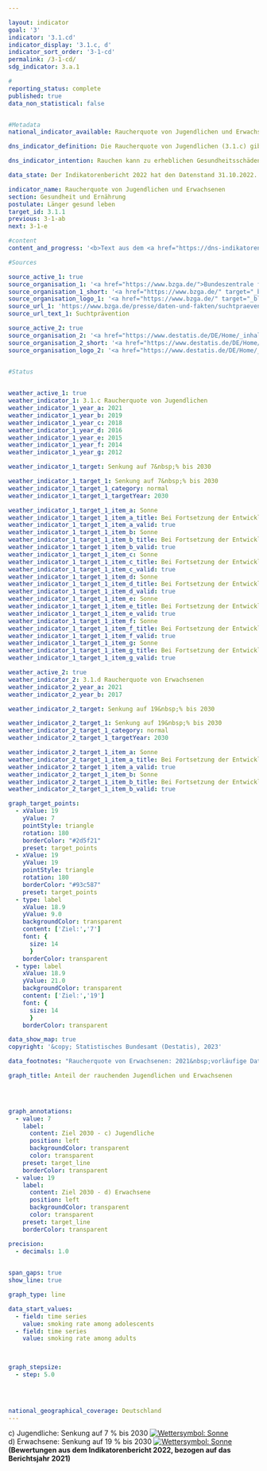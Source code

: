 ```yaml
---

layout: indicator    
goal: '3'    
indicator: '3.1.cd'    
indicator_display: '3.1.c, d'    
indicator_sort_order: '3-1-cd'    
permalink: /3-1-cd/    
sdg_indicator: 3.a.1    

#
reporting_status: complete    
published: true    
data_non_statistical: false    


#Metadata    
national_indicator_available: Raucherquote von Jugendlichen und Erwachsenen    

dns_indicator_definition: Die Raucherquote von Jugendlichen (3.1.c) gibt den Anteil der 12- bis 17-Jährigen wieder, die angeben, gelegentlich oder ständig zu rauchen. Die Raucherquote von Erwachsenen (3.1.d) gibt den Anteil der Befragten ab 15&nbsp;Jahren an, welche im Mikrozensus die Fragen zum Rauchverhalten beantwortet haben und gelegentlich oder regelmäßig rauchen.    

dns_indicator_intention: Rauchen kann zu erheblichen Gesundheitsschäden und frühzeitigem Tod führen. Von diesen Risiken betroffen sind nicht nur die Raucherinnen und Raucher selbst. Auch Nichtraucherinnen und Nichtraucher, die dem Tabakrauch ausgesetzt sind, werden nicht nur vom Rauch belästigt, sondern können davon auch erkranken. Die Bundesregierung hat das Ziel, den Anteil der Raucherinnen und Raucher bei Jugendlichen bis zum Jahr 2030&nbsp;auf 7&nbsp;% und bei allen Personen ab 15&nbsp;Jahren auf 19&nbsp;% zu senken.    

data_state: Der Indikatorenbericht 2022 hat den Datenstand 31.10.2022. Die Daten auf dieser Plattform werden regelmäßig aktualisiert, sodass online aktuellere Daten verfügbar sein können als im <a href="https://dns-indikatoren.de/facts_publications/">Indikatorenbericht 2022</a> veröffentlicht.    

indicator_name: Raucherquote von Jugendlichen und Erwachsenen    
section: Gesundheit und Ernährung    
postulate: Länger gesund leben    
target_id: 3.1.1    
previous: 3-1-ab    
next: 3-1-e    

#content     
content_and_progress: '<b>Text aus dem <a href="https://dns-indikatoren.de/facts_publications/">Indikatorenbericht 2022&nbsp;</a></b><br><br>Im Rahmen der Erhebungen zum Substanzkonsum bei Jugendlichen werden die Daten für die 12- bis 17-Jährigen durch die Bundeszentrale für gesundheitliche Aufklärung mittels computergestützten Telefoninterviews erhoben. Zunächst fand die Befragung drei- bis vierjährlich statt und seit 2001&nbsp;beinahe jährlich. Um die Vergleichbarkeit der Daten im Zeitverlauf zu gewährleisten, erfolgte eine Gewichtung nach Geschlecht, Region und Alter. Für die Darstellung der Zeitreihe wurden die Daten für Jahre ohne Erhebung interpoliert. Im Jahr 2021&nbsp;umfasste die verwendete Zufallsstichprobe 7&nbsp;002&nbsp;Jugendliche.<br><br>Die Daten für Erwachsene werden vierjährlich im Rahmen des Mikrozensus des Statistischen Bundesamtes erfragt. Der Mikrozensus als Stichprobenerhebung umfasst 1&nbsp;% der Gesamtbevölkerung und ist die größte Haushaltsbefragung in Deutschland und Europa. Die Beantwortung der Fragen zu den Rauchgewohnheiten ist freiwillig und erfolgte 2021&nbsp;durch 65&nbsp;% der Befragten. Für Jahre ohne Erhebung wurden die Daten für die Darstellung der Zeitreihe interpoliert.<br><br>In der Gruppe der Jugendlichen zwischen 12&nbsp;und 17&nbsp;Jahren stieg der Anteil der Raucherinnen und Raucher zunächst von 22,5&nbsp;% (2003) auf 23,5&nbsp;% (2004) an, ging seitdem aber kontinuierlich zurück und ist 2021&nbsp;auf einem historischen Tiefstand von 6,1&nbsp;% (6,8&nbsp;% der weiblichen Jugendlichen, 5,5&nbsp;% der männlichen Jugendlichen). Der Zielwert für 2030&nbsp;ist damit für die Gruppe der Jugendlichen bereits unterschritten.<br><br>Insgesamt 18,9&nbsp;% gaben in der Gruppe der Erwachsenen ab 15&nbsp;Jahren an, im Jahr 2021&nbsp;gelegentlich oder regelmäßig geraucht zu haben. Im Jahr 2003&nbsp;rauchten hingegen noch 27,4&nbsp;% der Erwachsenen. Damit war die Raucherquote in der Gruppe der Erwachsenen ebenfalls rückläufig und der Zielwert für 2030&nbsp;wurde in 2021&nbsp;erstmals erreicht.<br><br>Zu den regelmäßigen Raucherinnen und Rauchern zählten sich 14,6&nbsp;% aller Erwachsenen im Jahr 2021, 4,4&nbsp;% rauchten gelegentlich. Anders als bei den Jugendlichen rauchten mit einem Anteil von 15,7&nbsp;% Frauen deutlich weniger als Männer mit 22,3&nbsp;%. Während der Anteil bei den Frauen seit 2003&nbsp;um 6,4&nbsp;Prozentpunkte gesunken ist, waren es bei den Männern sogar 10,9&nbsp;Prozentpunkte.<br><br>96,2&nbsp;% der befragten Raucherinnen und Raucher bevorzugten im Jahr 2017&nbsp;(aktuellere Daten lagen bei Redaktionsschluss noch nicht vor) Zigaretten. Das Risiko für die Gesundheit nimmt mit der Intensität des Tabakkonsums zu. 10,8&nbsp;% der regelmäßigen Zigarettenraucherinnen und Zigarettenraucher (2003: 16,3&nbsp;%) waren mit mehr als 20&nbsp;Zigaretten am Tag den starken Raucherinnen und Rauchern zuzurechnen, 81,4&nbsp;% rauchten 5&nbsp;bis 20&nbsp;Zigaretten am Tag. Dabei gab es geschlechtsspezifische Unterschiede. Fast jeder achte der regelmäßigen Zigarettenraucher rauchte stark, aber nur jede vierzehnte Zigarettenraucherin.<br><br>Rauchen birgt ein hohes und gleichwohl vermeidbares Gesundheitsrisiko. 4,7&nbsp;% aller Sterbefälle (Frauen: 3,5&nbsp;%, Männer: 5,8&nbsp;%) waren im Jahr 2020&nbsp;auf eine für Raucherinnen und Raucher symptomatische Erkrankung (Lungen-, Bronchial-, Kehlkopf- und Luftröhrenkrebs) zurückzuführen. Im Jahr 2020&nbsp;lag das durchschnittliche Alter der an Lungen-, Bronchial-, Kehlkopf- und Luftröhrenkrebs Gestorbenen bei 71,6&nbsp;Jahren und damit sieben Jahre unter dem Durchschnittsalter der Gestorbenen insgesamt (78,8&nbsp;Jahre). Eine verminderte Raucherquote kann daher zur Senkung der vorzeitigen Sterblichkeit beitragen.'    

#Sources    

source_active_1: true
source_organisation_1: '<a href="https://www.bzga.de/">Bundeszentrale für gesundheitliche Aufklärung</a>'
source_organisation_1_short: '<a href="https://www.bzga.de/" target="_blank">Bundeszentrale für gesundheitliche Aufklärung</a>'
source_organisation_logo_1: '<a href="https://www.bzga.de/" target="_blank"><img src="www.dnsTestEnvironment.github.io/dns-indicators/public/OrgImgDe/bzga.png" alt="Bundeszentrale für gesundheitliche Aufklärung" title=" Klicken Sie hier um zur Homepage der Organisation Bundeszentrale für gesundheitliche Aufklärung zu gelangen." style="height:60px; width:148px; border: transparent"/></a>'
source_url_1: 'https://www.bzga.de/presse/daten-und-fakten/suchtpraevention/'
source_url_text_1: Suchtprävention

source_active_2: true
source_organisation_2: '<a href="https://www.destatis.de/DE/Home/_inhalt.html">Statistisches Bundesamt</a>'
source_organisation_2_short: '<a href="https://www.destatis.de/DE/Home/_inhalt.html" target="_blank">Statistisches Bundesamt</a>'
source_organisation_logo_2: '<a href="https://www.destatis.de/DE/Home/_inhalt.html" target="_blank"><img src="www.dnsTestEnvironment.github.io/dns-indicators/public/OrgImgDe/destatis.png" alt="Statistisches Bundesamt" title=" Klicken Sie hier um zur Homepage der Organisation Statistisches Bundesamt zu gelangen." style="height:60px; width:148px; border: transparent"/></a>'
    

#Status    


weather_active_1: true
weather_indicator_1: 3.1.c Raucherquote von Jugendlichen
weather_indicator_1_year_a: 2021
weather_indicator_1_year_b: 2019
weather_indicator_1_year_c: 2018
weather_indicator_1_year_d: 2016
weather_indicator_1_year_e: 2015
weather_indicator_1_year_f: 2014
weather_indicator_1_year_g: 2012

weather_indicator_1_target: Senkung auf 7&nbsp;% bis 2030

weather_indicator_1_target_1: Senkung auf 7&nbsp;% bis 2030
weather_indicator_1_target_1_category: normal
weather_indicator_1_target_1_targetYear: 2030

weather_indicator_1_target_1_item_a: Sonne
weather_indicator_1_target_1_item_a_title: Bei Fortsetzung der Entwicklung aus 2021 wäre der Zielwert erreicht oder um weniger als 5&nbsp;% der Differenz zwischen Zielwert und dem Wert aus 2021 verfehlt worden.
weather_indicator_1_target_1_item_a_valid: true
weather_indicator_1_target_1_item_b: Sonne
weather_indicator_1_target_1_item_b_title: Bei Fortsetzung der Entwicklung aus 2019 wäre der Zielwert erreicht oder um weniger als 5&nbsp;% der Differenz zwischen Zielwert und dem Wert aus 2019 verfehlt worden.
weather_indicator_1_target_1_item_b_valid: true
weather_indicator_1_target_1_item_c: Sonne
weather_indicator_1_target_1_item_c_title: Bei Fortsetzung der Entwicklung aus 2018 wäre der Zielwert erreicht oder um weniger als 5&nbsp;% der Differenz zwischen Zielwert und dem Wert aus 2018 verfehlt worden.
weather_indicator_1_target_1_item_c_valid: true
weather_indicator_1_target_1_item_d: Sonne
weather_indicator_1_target_1_item_d_title: Bei Fortsetzung der Entwicklung aus 2016 wäre der Zielwert erreicht oder um weniger als 5&nbsp;% der Differenz zwischen Zielwert und dem Wert aus 2016 verfehlt worden.
weather_indicator_1_target_1_item_d_valid: true
weather_indicator_1_target_1_item_e: Sonne
weather_indicator_1_target_1_item_e_title: Bei Fortsetzung der Entwicklung aus 2015 wäre der Zielwert erreicht oder um weniger als 5&nbsp;% der Differenz zwischen Zielwert und dem Wert aus 2015 verfehlt worden.
weather_indicator_1_target_1_item_e_valid: true
weather_indicator_1_target_1_item_f: Sonne
weather_indicator_1_target_1_item_f_title: Bei Fortsetzung der Entwicklung aus 2014 wäre der Zielwert erreicht oder um weniger als 5&nbsp;% der Differenz zwischen Zielwert und dem Wert aus 2014 verfehlt worden.
weather_indicator_1_target_1_item_f_valid: true
weather_indicator_1_target_1_item_g: Sonne
weather_indicator_1_target_1_item_g_title: Bei Fortsetzung der Entwicklung aus 2012 wäre der Zielwert erreicht oder um weniger als 5&nbsp;% der Differenz zwischen Zielwert und dem Wert aus 2012 verfehlt worden.
weather_indicator_1_target_1_item_g_valid: true

weather_active_2: true
weather_indicator_2: 3.1.d Raucherquote von Erwachsenen
weather_indicator_2_year_a: 2021
weather_indicator_2_year_b: 2017

weather_indicator_2_target: Senkung auf 19&nbsp;% bis 2030

weather_indicator_2_target_1: Senkung auf 19&nbsp;% bis 2030
weather_indicator_2_target_1_category: normal
weather_indicator_2_target_1_targetYear: 2030

weather_indicator_2_target_1_item_a: Sonne
weather_indicator_2_target_1_item_a_title: Bei Fortsetzung der Entwicklung aus 2021 wäre der Zielwert erreicht oder um weniger als 5&nbsp;% der Differenz zwischen Zielwert und dem Wert aus 2021 verfehlt worden.
weather_indicator_2_target_1_item_a_valid: true
weather_indicator_2_target_1_item_b: Sonne
weather_indicator_2_target_1_item_b_title: Bei Fortsetzung der Entwicklung aus 2017 wäre der Zielwert erreicht oder um weniger als 5&nbsp;% der Differenz zwischen Zielwert und dem Wert aus 2017 verfehlt worden.
weather_indicator_2_target_1_item_b_valid: true    

graph_target_points:
  - xValue: 19
    yValue: 7
    pointStyle: triangle
    rotation: 180
    borderColor: "#2d5f21"
    preset: target_points
  - xValue: 19
    yValue: 19
    pointStyle: triangle
    rotation: 180
    borderColor: "#93c587"
    preset: target_points
  - type: label
    xValue: 18.9
    yValue: 9.0
    backgroundColor: transparent
    content: ['Ziel:','7']
    font: {
      size: 14
      }
    borderColor: transparent
  - type: label
    xValue: 18.9
    yValue: 21.0
    backgroundColor: transparent
    content: ['Ziel:','19']
    font: {
      size: 14
      }
    borderColor: transparent    

data_show_map: true    
copyright: '&copy; Statistisches Bundesamt (Destatis), 2023'    

data_footnotes: "Raucherquote von Erwachsenen: 2021&nbsp;vorläufige Daten.<br>• Jugendliche: 12&nbsp;bis 17&nbsp;Jahre.<br>• Erwachsene: ab 15&nbsp;Jahren."    

graph_title: Anteil der rauchenden Jugendlichen und Erwachsenen    

    


graph_annotations:
  - value: 7
    label:
      content: Ziel 2030 - c) Jugendliche
      position: left
      backgroundColor: transparent
      color: transparent
    preset: target_line
    borderColor: transparent
  - value: 19
    label:
      content: Ziel 2030 - d) Erwachsene
      position: left
      backgroundColor: transparent
      color: transparent
    preset: target_line
    borderColor: transparent    

precision: 
  - decimals: 1.0
        

span_gaps: true    
show_line: true    

graph_type: line    

data_start_values: 
  - field: time series
    value: smoking rate among adolescents
  - field: time series
    value: smoking rate among adults    

    

graph_stepsize: 
  - step: 5.0
        

            

national_geographical_coverage: Deutschland        
---
```



<div>
  <div class="my-header">
    <label class="default">c) Jugendliche: Senkung auf 7&nbsp;% bis 2030
      <a href="www.dnsTestEnvironment.github.io/dns-indicators/status"><img src="https://g205sdgs.github.io/sdg-indicators/public/Wettersymbole/Sonne.png" title="Bei Fortsetzung der Entwicklung aus 2021 wäre der Zielwert erreicht oder um weniger als 5&nbsp;% der Differenz zwischen Zielwert und dem Wert aus 2021 verfehlt worden." alt="Wettersymbol: Sonne"/>
      </a>
    </label>
  </div>
</div>
<div>
  <div class="my-header">
    <label class="default">d) Erwachsene: Senkung auf 19&nbsp;% bis 2030
      <a href="www.dnsTestEnvironment.github.io/dns-indicators/status"><img src="https://g205sdgs.github.io/sdg-indicators/public/Wettersymbole/Sonne.png" title="Bei Fortsetzung der Entwicklung aus 2021 wäre der Zielwert erreicht oder um weniger als 5&nbsp;% der Differenz zwischen Zielwert und dem Wert aus 2021 verfehlt worden." alt="Wettersymbol: Sonne"/>
      </a>
    </label>
  </div>
</div>
<div class="my-header-note">
  <label class="default"><b>(Bewertungen aus dem Indikatorenbericht 2022, bezogen auf das Berichtsjahr 2021)
  </b></label>
</div>